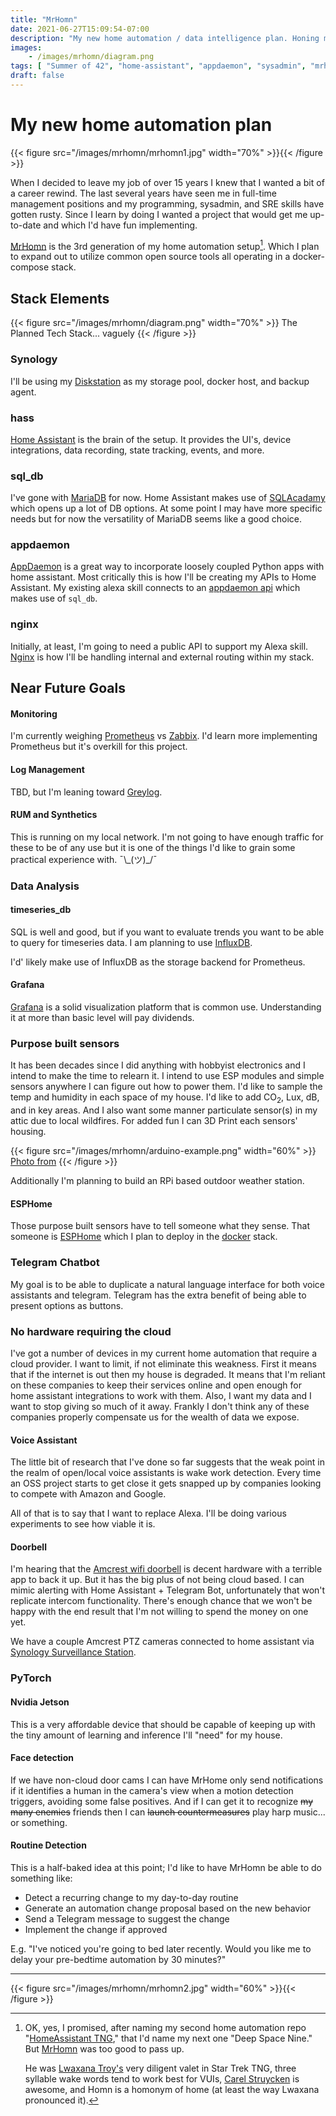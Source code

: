```yaml
---
title: "MrHomn"
date: 2021-06-27T15:09:54-07:00
description: "My new home automation / data intelligence plan. Honing my skills and having fun."
images:
    - /images/mrhomn/diagram.png
tags: [ "Summer of 42", "home-assistant", "appdaemon", "sysadmin", "mrhomn" ]
draft: false
---
```


# My new home automation plan

{{< figure src="/images/mrhomn/mrhomn1.jpg" width="70%" >}}{{< /figure >}}

When I decided to leave my job of over 15 years I knew that I wanted a bit of a career rewind. The last several years have seen me in full-time management positions and my programming, sysadmin, and SRE skills have gotten rusty. Since I learn by doing I wanted a project that would get me up-to-date and which I'd have fun implementing.

[MrHomn](https://github.com/Bishma/MrHomn) is the 3rd generation of my home automation setup[^explain]. Which I plan to expand out to utilize common open source tools all operating in a docker-compose stack.

## Stack Elements

{{< figure src="/images/mrhomn/diagram.png" width="70%" >}}
The Planned Tech Stack... vaguely
{{< /figure >}}

### Synology

I'll be using my [Diskstation](https://www.synology.com/en-us) as my storage pool, docker host, and backup agent.

### hass

[Home Assistant](https://www.home-assistant.io/) is the brain of the setup. It provides the UI's, device integrations, data recording, state tracking, events, and more.

### sql_db

I've gone with [MariaDB](https://mariadb.org/) for now. Home Assistant makes use of [SQLAcadamy](https://www.sqlalchemy.org/) which opens up a lot of DB options. At some point I may have more specific needs but for now the versatility of MariaDB seems like a good choice.

### appdaemon

[AppDaemon](https://appdaemon.readthedocs.io/en/latest/) is a great way to incorporate loosely coupled Python apps with home assistant. Most critically this is how I'll be creating my APIs to Home Assistant. My existing alexa skill connects to an [appdaemon api](https://appdaemon.readthedocs.io/en/latest/AD_API_REFERENCE.html#alexa) which makes use of `sql_db`.

### nginx

Initially, at least, I'm going to need a public API to support my Alexa skill. [Nginx](https://www.nginx.com/) is how I'll be handling internal and external routing within my stack.

## Near Future Goals

#### Monitoring

I'm currently weighing [Prometheus](https://prometheus.io/) vs [Zabbix](https://www.zabbix.com/). I'd learn more implementing Prometheus but it's overkill for this project.

#### Log Management

TBD, but I'm leaning toward [Greylog](https://hub.docker.com/r/graylog/graylog).

#### RUM and Synthetics

This is running on my local network. I'm not going to have enough traffic for these to be of any use but it is one of the things I'd like to grain some practical experience with. ¯\\\_(ツ)_/¯ 

### Data Analysis

#### timeseries_db

SQL is well and good, but if you want to evaluate trends you want to be able to query for timeseries data. I am planning to use [InfluxDB](https://www.influxdata.com/).

I'd' likely make use of InfluxDB as the storage backend for Prometheus.

#### Grafana

[Grafana](https://grafana.com/) is a solid visualization platform that is common use. Understanding it at more than basic level will pay dividends.

### Purpose built sensors

It has been decades since I did anything with hobbyist electronics and I intend to make the time to relearn it. I intend to use ESP modules and simple sensors anywhere I can figure out how to power them. I'd like to sample the temp and humidity in each space of my house. I'd like to add CO<sub>2</sub>, Lux, dB, and in key areas. And I also want some manner particulate sensor(s) in my attic due to local wildfires. For added fun I can 3D Print each sensors' housing.

{{< figure src="/images/mrhomn/arduino-example.png" width="60%" >}}
[Photo from](https://www.circuitbasics.com/how-to-set-up-the-dht11-humidity-sensor-on-an-arduino/)
{{< /figure >}}

Additionally I'm planning to build an RPi based outdoor weather station.

#### ESPHome

Those purpose built sensors have to tell someone what they sense. That someone is [ESPHome](https://github.com/esphome/esphome) which I plan to deploy in the [docker](https://hub.docker.com/r/esphome/esphome) stack.

### Telegram Chatbot

My goal is to be able to duplicate a natural language interface for both voice assistants and telegram. Telegram has the extra benefit of being able to present options as buttons.

### No hardware requiring the cloud

I've got a number of devices in my current home automation that require a cloud provider. I want to limit, if not eliminate this weakness. First it means that if the internet is out then my house is degraded. It means that I'm reliant on these companies to keep their services online and open enough for home assistant integrations to work with them. Also, I want my data and I want to stop giving so much of it away. Frankly I don't think any of these companies properly compensate us for the wealth of data we expose.

#### Voice Assistant

The little bit of research that I've done so far suggests that the weak point in the realm of open/local voice assistants is wake work detection. Every time an OSS project starts to get close it gets snapped up by companies looking to compete with Amazon and Google.

All of that is to say that I want to replace Alexa. I'll be doing various experiments to see how viable it is.

#### Doorbell

I'm hearing that the [Amcrest wifi doorbell](https://amcrest.com/smarthome-2-megapixel-wireless-doorbell-security-camera-1920-x-1080p-wifi-doorbell-camera-ip55-weatherproof-two-way-audio-ad110.html) is decent hardware with a terrible app to back it up. But it has the big plus of not being cloud based. I can mimic alerting with Home Assistant + Telegram Bot, unfortunately that won't replicate intercom functionality. There's enough chance that we won't be happy with the end result that I'm not willing to spend the money on one yet.

We have a couple Amcrest PTZ cameras connected to home assistant via [Synology Surveillance Station](https://www.synology.com/en-us/surveillance).

### PyTorch

#### Nvidia Jetson

This is a very affordable device that should be capable of keeping up with the tiny amount of learning and inference I'll "need" for my house.

#### Face detection

If we have non-cloud door cams I can have MrHome only send notifications if it identifies a human in the camera's view when a motion detection triggers, avoiding some false positives. And if I can get it to recognize ~~my many enemies~~ friends then I can ~~launch countermeasures~~ play harp music... or something.

#### Routine Detection

This is a half-baked idea at this point; I'd like to have MrHomn be able to do something like:

* Detect a recurring change to my day-to-day routine
* Generate an automation change proposal based on the new behavior
* Send a Telegram message to suggest the change
* Implement the change if approved

E.g. "I've noticed you're going to bed later recently. Would you like me to delay your pre-bedtime automation by 30 minutes?"

----

{{< figure src="/images/mrhomn/mrhomn2.jpg" width="60%" >}}{{< /figure >}}

[^explain]: OK, yes, I promised, after naming my second home automation repo "[HomeAssistant TNG](https://github.com/Bishma/home-assistant-tng)," that I'd name my next one "Deep Space Nine." But [MrHomn](https://memory-alpha.fandom.com/wiki/Homn) was too good to pass up.

    He was [Lwaxana Troy's](https://memory-alpha.fandom.com/wiki/Lwaxana_Troi) very diligent valet in Star Trek TNG, three  syllable wake words tend to work best for VUIs, [Carel Struycken](https://en.wikipedia.org/wiki/Carel_Struycken) is awesome, and Homn is a homonym of home (at least the way Lwaxana pronounced it).
